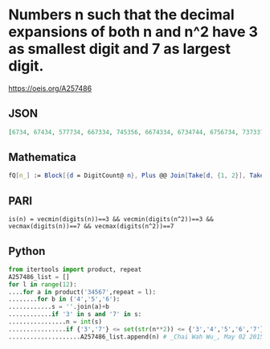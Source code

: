 # Numbers n such that the decimal expansions of both n and n^2 have 3 as smallest digit and 7 as largest digit\.
https://oeis.org/A257486
## JSON
```JSON
[6734, 67434, 577734, 667334, 745356, 6674334, 6734744, 6756734, 7373376, 7453574, 7466434, 7533576, 66673334, 67345644, 67656734, 74547734, 74656376, 75733576, 666743334, 667335356, 746556344, 5775434474, 6666733334, 6666733576, 6676476434, 7447533576]
```
## Mathematica
```Mathematica
fQ[n_] := Block[{d = DigitCount@ n}, Plus @@ Join[Take[d, {1, 2}], Take[d, {8, 10}]] == 0 && d[[3]] > 0 && d[[7]] > 0]; Select[Range@ 1000000, fQ@# && fQ[#^2] &] (* _Michael De Vlieger_, Apr 27 2015 *)
```
## PARI
```PARI
is(n) = vecmin(digits(n))==3 && vecmin(digits(n^2))==3 && vecmax(digits(n))==7 && vecmax(digits(n^2))==7
```
## Python
```Python
from itertools import product, repeat
A257486_list = []
for l in range(12):
....for a in product('34567',repeat = l):
........for b in ('4','5','6'):
............s = ''.join(a)+b
............if '3' in s and '7' in s:
................n = int(s)
................if {'3','7'} <= set(str(n**2)) <= {'3','4','5','6','7'}:
....................A257486_list.append(n) # _Chai Wah Wu_, May 02 2015
```
